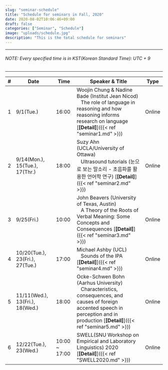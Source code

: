 ```yaml
---
slug: "seminar-schedule"
title: "Schedule for seminars in Fall, 2020"
date: 2020-08-02T10:06:46+09:00
draft: false
categories: ["Seminar", "Schedule"]
image: "uploads/schedule.jpg"
description: "This is the total schedule for seminars"
---
```


---

###### NOTE: Every specified time is in KST(Korean Standard Time): UTC + 9

---

| #   | Date                            | Time          | Speaker & Title                                                                                                                                                                                          | Type   |
| --- | ------------------------------- | ------------- | -------------------------------------------------------------------------------------------------------------------------------------------------------------------------------------------------------- | ------ |
| 1   | 9/1(Tue.)                       | 16:00         | Woojin Chung & Nadine Bade (Institut Jean Nicod) <br/> &nbsp;&nbsp; The role of language in reasoning and how reasoning informs research on language [**\[Detail\]**]({{< ref "seminar1.md" >}})         | Online |
| 2   | 9/14(Mon.), 15(Tue.), 17(Thr.)  | 18:00         | Suzy Ahn (UCLA/University of Ottawa) <br/> &nbsp;&nbsp; Ultrasound tutorials (눈으로 보는 말소리 - 초음파를 활용한 언어학 연구) [**\[Detail\]**]({{< ref "seminar2.md" >}})                              | Online |
| 3   | 9/25(Fri.)                      | 10:00         | John Beavers (University of Texas, Austin) <br/> &nbsp;&nbsp; A Theory of the Roots of Verbal Meaning: Some Concepts and Consequences [**\[Detail\]**]({{< ref "seminar3.md" >}})                        | Online |
| 4   | 10/20(Tue.), 23(Fri.), 27(Tue.) | 17:00         | Michael Ashby (UCL) <br/> &nbsp;&nbsp; Sounds of the IPA [**\[Detail\]**]({{< ref "seminar4.md" >}})                                                                                                     | Online |
| 5   | 11/11(Wed.), 13(Fri.), 18(Wed.) | 18:00         | Ocke-Schwen Bohn (Aarhus University) <br/> &nbsp;&nbsp; Characteristics, consequences, and causes of foreign accented speech in perception and in production [**\[Detail\]**]({{< ref "seminar5.md" >}}) | Online |
| 6   | 12/22(Tue.), 23(Wed.)           | 10:00 ~ 17:00 | SWELL(SNU Workshop on Empirical and Laboratory Linguistics) 2020 [**\[Detail\]**]({{< ref "SWELL2020.md" >}})                                                                                            | Online |
